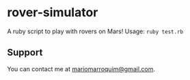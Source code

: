 # rover-simulator
A ruby script to play with rovers on Mars!
Usage: `ruby test.rb`

## Support
You can contact me at mariomarroquim@gmail.com.
